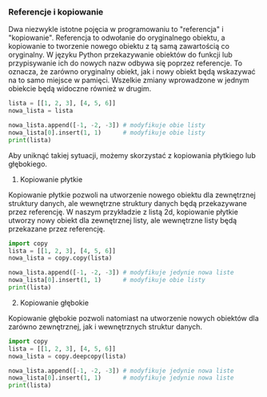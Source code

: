 ### Referencje i kopiowanie

Dwa niezwykle istotne pojęcia w programowaniu to "referencja" i "kopiowanie". Referencja to odwołanie do oryginalnego obiektu, a kopiowanie to tworzenie nowego obiektu z tą samą zawartością co oryginalny. W języku Python przekazywanie obiektów do funkcji lub przypisywanie ich do nowych nazw odbywa się poprzez referencje. To oznacza, że zarówno oryginalny obiekt, jak i nowy obiekt będą wskazywać na to samo miejsce w pamięci. Wszelkie zmiany wprowadzone w jednym obiekcie będą widoczne również w drugim.  

```python
lista = [[1, 2, 3], [4, 5, 6]]
nowa_lista = lista

nowa_lista.append([-1, -2, -3]) # modyfikuje obie listy
nowa_lista[0].insert(1, 1)      # modyfikuje obie listy
print(lista)
```

Aby uniknąć takiej sytuacji, możemy skorzystać z kopiowania płytkiego lub głębokiego.
 
 1. Kopiowanie płytkie

Kopiowanie płytkie pozwoli na utworzenie nowego obiektu dla zewnętrznej struktury danych, ale wewnętrzne struktury danych będą przekazywane przez referencję. W naszym przykładzie z listą 2d, kopiowanie płytkie utworzy nowy obiekt dla zewnętrznej listy, ale wewnętrzne listy będą przekazane przez referencję.
    
```python
import copy
lista = [[1, 2, 3], [4, 5, 6]]
nowa_lista = copy.copy(lista)

nowa_lista.append([-1, -2, -3]) # modyfikuje jedynie nowa liste
nowa_lista[0].insert(1, 1)      # modyfikuje obie listy
print(lista)
```

 2. Kopiowanie głębokie 

Kopiowanie głębokie pozwoli natomiast na utworzenie nowych obiektów dla zarówno zewnętrznej, jak i wewnętrznych struktur danych.

```python
import copy
lista = [[1, 2, 3], [4, 5, 6]]
nowa_lista = copy.deepcopy(lista)

nowa_lista.append([-1, -2, -3]) # modyfikuje jedynie nowa liste
nowa_lista[0].insert(1, 1)      # modyfikuje jedynie nowa liste
print(lista)
```
